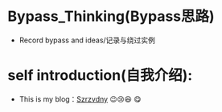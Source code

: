 # Bypass_Thinking(Bypass思路)
+ Record bypass and ideas/记录与绕过实例
# self introduction(自我介绍):
   
+ This is my blog：[Szrzvdny](http://www.inksec.cn/) :wink::cry::laughing: :yum:

  

